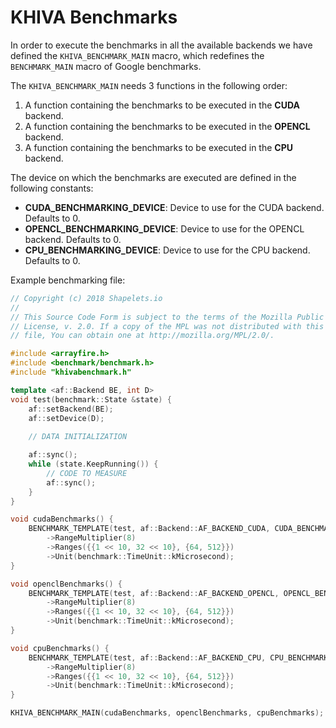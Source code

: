 # KHIVA Benchmarks

In order to execute the benchmarks in all the available backends we have defined the `KHIVA_BENCHMARK_MAIN` macro, which redefines the `BENCHMARK_MAIN` macro of Google benchmarks.

The `KHIVA_BENCHMARK_MAIN` needs 3 functions in the following order:
1. A function containing the benchmarks to be executed in the **CUDA** backend.
2. A function containing the benchmarks to be executed in the **OPENCL** backend.
3. A function containing the benchmarks to be executed in the **CPU** backend.

The device on which the benchmarks are executed are defined in the following constants:
* **CUDA_BENCHMARKING_DEVICE**: Device to use for the CUDA backend. Defaults to 0.
* **OPENCL_BENCHMARKING_DEVICE**: Device to use for the OPENCL backend. Defaults to 0.
* **CPU_BENCHMARKING_DEVICE**: Device to use for the CPU backend. Defaults to 0.

Example benchmarking file:
```C++
// Copyright (c) 2018 Shapelets.io
//
// This Source Code Form is subject to the terms of the Mozilla Public
// License, v. 2.0. If a copy of the MPL was not distributed with this
// file, You can obtain one at http://mozilla.org/MPL/2.0/.

#include <arrayfire.h>
#include <benchmark/benchmark.h>
#include "khivabenchmark.h"

template <af::Backend BE, int D>
void test(benchmark::State &state) {
    af::setBackend(BE);
    af::setDevice(D);
    
    // DATA INITIALIZATION

    af::sync();
    while (state.KeepRunning()) {
        // CODE TO MEASURE
        af::sync();
    }
}

void cudaBenchmarks() {
    BENCHMARK_TEMPLATE(test, af::Backend::AF_BACKEND_CUDA, CUDA_BENCHMARKING_DEVICE)
        ->RangeMultiplier(8)
        ->Ranges({{1 << 10, 32 << 10}, {64, 512}})
        ->Unit(benchmark::TimeUnit::kMicrosecond);
}

void openclBenchmarks() {
    BENCHMARK_TEMPLATE(test, af::Backend::AF_BACKEND_OPENCL, OPENCL_BENCHMARKING_DEVICE)
        ->RangeMultiplier(8)
        ->Ranges({{1 << 10, 32 << 10}, {64, 512}})
        ->Unit(benchmark::TimeUnit::kMicrosecond);
}

void cpuBenchmarks() {
    BENCHMARK_TEMPLATE(test, af::Backend::AF_BACKEND_CPU, CPU_BENCHMARKING_DEVICE)
        ->RangeMultiplier(8)
        ->Ranges({{1 << 10, 32 << 10}, {64, 512}})
        ->Unit(benchmark::TimeUnit::kMicrosecond);
}

KHIVA_BENCHMARK_MAIN(cudaBenchmarks, openclBenchmarks, cpuBenchmarks);
```
